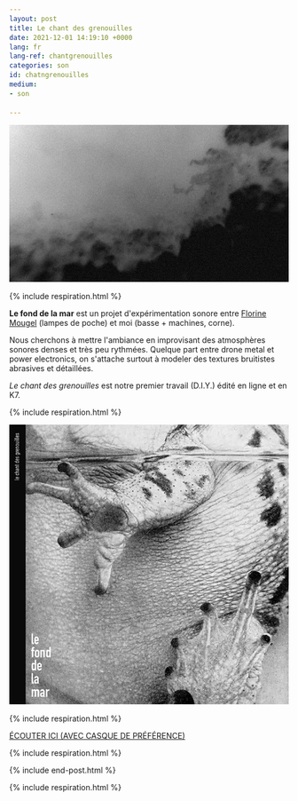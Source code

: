 ```yaml
---
layout: post
title: Le chant des grenouilles
date: 2021-12-01 14:19:10 +0000
lang: fr
lang-ref: chantgrenouilles
categories: son
id: chatngrenouilles
medium:
- son

---
```

**![](/imgs/grenouilles01.jpg)**

{% include respiration.html %}

**Le fond de la mar** est un projet d'expérimentation sonore entre [Florine Mougel](https://mouflow.com/) (lampes de poche) et moi (basse + machines, corne).

Nous cherchons à mettre l'ambiance en improvisant des atmosphères sonores denses et très peu rythmées. Quelque part entre drone metal et power electronics, on s'attache surtout à modeler des textures bruitistes abrasives et détaillées.

_Le chant des grenouilles_ est notre premier travail (D.I.Y.) édité en ligne et en K7.

{% include respiration.html %}

![](/imgs/grenouilles02.jpg)

{% include respiration.html %}

[ÉCOUTER ICI (AVEC CASQUE DE PRÉFÉRENCE)](https://lefonddelamar.bandcamp.com/releases)

{% include respiration.html %}

{% include end-post.html %}

{% include respiration.html %}
